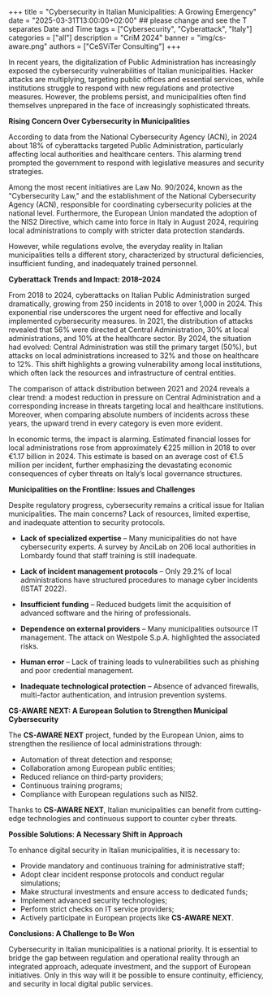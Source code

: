 +++
title = "Cybersecurity in Italian Municipalities: A Growing Emergency"
date = "2025-03-31T13:00:00+02:00" ## please change and see the T separates Date and Time
tags = ["Cybersecurity", "Cyberattack", "Italy"]
categories = ["all"]
description = "CriM 2024"
banner = "img/cs-aware.png"
authors = ["CeSViTer Consulting"]
+++

In recent years, the digitalization of Public Administration has increasingly exposed the
cybersecurity vulnerabilities of Italian municipalities. Hacker attacks are multiplying, targeting public
offices and essential services, while institutions struggle to respond with new regulations and
protective measures. However, the problems persist, and municipalities often find themselves
unprepared in the face of increasingly sophisticated threats.

**Rising Concern Over Cybersecurity in Municipalities**

According to data from the National Cybersecurity Agency (ACN), in 2024 about 18% of
cyberattacks targeted Public Administration, particularly affecting local authorities and healthcare
centers. This alarming trend prompted the government to respond with legislative measures and
security strategies.

Among the most recent initiatives are Law No. 90/2024, known as the &quot;Cybersecurity Law,&quot; and
the establishment of the National Cybersecurity Agency (ACN), responsible for coordinating
cybersecurity policies at the national level. Furthermore, the European Union mandated the
adoption of the NIS2 Directive, which came into force in Italy in August 2024, requiring local
administrations to comply with stricter data protection standards.

However, while regulations evolve, the everyday reality in Italian municipalities tells a different
story, characterized by structural deficiencies, insufficient funding, and inadequately trained
personnel.

**Cyberattack Trends and Impact: 2018–2024**

From 2018 to 2024, cyberattacks on Italian Public Administration surged dramatically, growing from
250 incidents in 2018 to over 1,000 in 2024. This exponential rise underscores the urgent need for
effective and locally implemented cybersecurity measures. In 2021, the distribution of attacks
revealed that 56% were directed at Central Administration, 30% at local administrations, and 10%
at the healthcare sector. By 2024, the situation had evolved: Central Administration was still the
primary target (50%), but attacks on local administrations increased to 32% and those on
healthcare to 12%. This shift highlights a growing vulnerability among local institutions, which often
lack the resources and infrastructure of central entities.

The comparison of attack distribution between 2021 and 2024 reveals a clear trend: a modest
reduction in pressure on Central Administration and a corresponding increase in threats targeting
local and healthcare institutions. Moreover, when comparing absolute numbers of incidents across
these years, the upward trend in every category is even more evident.

In economic terms, the impact is alarming. Estimated financial losses for local administrations rose
from approximately €225 million in 2018 to over €1.17 billion in 2024. This estimate is based on an
average cost of €1.5 million per incident, further emphasizing the devastating economic
consequences of cyber threats on Italy’s local governance structures.

**Municipalities on the Frontline: Issues and Challenges**

Despite regulatory progress, cybersecurity remains a critical issue for Italian municipalities. The
main concerns? Lack of resources, limited expertise, and inadequate attention to security
protocols.

- **Lack of specialized expertise** – Many municipalities do not have cybersecurity experts. A
survey by AnciLab on 206 local authorities in Lombardy found that staff training is still
inadequate.

- **Lack of incident management protocols** – Only 29.2% of local administrations have
structured procedures to manage cyber incidents (ISTAT 2022).

- **Insufficient funding** – Reduced budgets limit the acquisition of advanced software and the
hiring of professionals.

- **Dependence on external providers** – Many municipalities outsource IT management. The
attack on Westpole S.p.A. highlighted the associated risks.

- **Human error** – Lack of training leads to vulnerabilities such as phishing and poor
credential management.

- **Inadequate technological protection** – Absence of advanced firewalls, multi-factor
authentication, and intrusion prevention systems.

**CS-AWARE NEXT: A European Solution to Strengthen Municipal Cybersecurity**

The **CS-AWARE NEXT** project, funded by the European Union, aims to strengthen the resilience of
local administrations through:

- Automation of threat detection and response;
- Collaboration among European public entities;
- Reduced reliance on third-party providers;
- Continuous training programs;
- Compliance with European regulations such as NIS2.

Thanks to **CS-AWARE NEXT**, Italian municipalities can benefit from cutting-edge technologies and
continuous support to counter cyber threats.

**Possible Solutions: A Necessary Shift in Approach**

To enhance digital security in Italian municipalities, it is necessary to:

- Provide mandatory and continuous training for administrative staff;
- Adopt clear incident response protocols and conduct regular simulations;
- Make structural investments and ensure access to dedicated funds;
- Implement advanced security technologies;
- Perform strict checks on IT service providers;
- Actively participate in European projects like **CS-AWARE NEXT**.

**Conclusions: A Challenge to Be Won**

Cybersecurity in Italian municipalities is a national priority. It is essential to bridge the gap between
regulation and operational reality through an integrated approach, adequate investment, and the
support of European initiatives. Only in this way will it be possible to ensure continuity, efficiency,
and security in local digital public services.